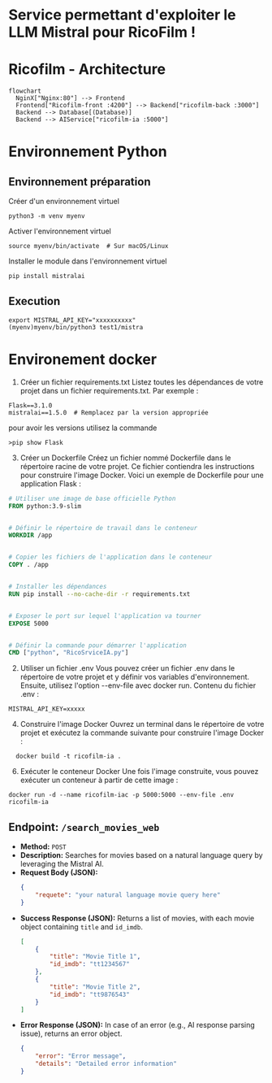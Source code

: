 # Service permettant d'exploiter le LLM Mistral pour RicoFilm !

# Ricofilm - Architecture
```mermaid
flowchart
  NginX["Nginx:80"] --> Frontend
  Frontend["Ricofilm-front :4200"] --> Backend["ricofilm-back :3000"]
  Backend --> Database[(Database)]
  Backend --> AIService["ricofilm-ia :5000"]
```

# Environnement Python

## Environnement préparation
Créer d'un environnement virtuel
```
python3 -m venv myenv
```
Activer l'environnement virtuel
```
source myenv/bin/activate  # Sur macOS/Linux
```
Installer le module dans l'environnement virtuel
``` bash
pip install mistralai
```
## Execution
```
export MISTRAL_API_KEY="xxxxxxxxxx"
(myenv)myenv/bin/python3 test1/mistra
```
# Environement docker
1. Créer un fichier requirements.txt
Listez toutes les dépendances de votre projet dans un fichier requirements.txt. Par exemple :
```
Flask==3.1.0
mistralai==1.5.0  # Remplacez par la version appropriée
```
pour avoir les versions utilisez la commande 
```
>pip show Flask
```
3. Créer un Dockerfile
Créez un fichier nommé Dockerfile dans le répertoire racine de votre projet. Ce fichier contiendra les instructions pour construire l'image Docker. Voici un exemple de Dockerfile pour une application Flask :
``` dockerfile
# Utiliser une image de base officielle Python
FROM python:3.9-slim


# Définir le répertoire de travail dans le conteneur
WORKDIR /app


# Copier les fichiers de l'application dans le conteneur
COPY . /app


# Installer les dépendances
RUN pip install --no-cache-dir -r requirements.txt


# Exposer le port sur lequel l'application va tourner
EXPOSE 5000


# Définir la commande pour démarrer l'application
CMD ["python", "RicoSrviceIA.py"]
```

2. Utiliser un fichier .env
Vous pouvez créer un fichier .env dans le répertoire de votre projet et y définir vos variables d'environnement. Ensuite, utilisez l'option --env-file avec docker run.
Contenu du fichier .env :
```
MISTRAL_API_KEY=xxxxx
```

4. Construire l'image Docker
Ouvrez un terminal dans le répertoire de votre projet et exécutez la commande suivante pour construire l'image Docker :
```
  docker build -t ricofilm-ia .
```
6. Exécuter le conteneur Docker
Une fois l'image construite, vous pouvez exécuter un conteneur à partir de cette image :
```
docker run -d --name ricofilm-iac -p 5000:5000 --env-file .env ricofilm-ia
```

## Endpoint: `/search_movies_web`

-   **Method:** `POST`
-   **Description:** Searches for movies based on a natural language query by leveraging the Mistral AI.
-   **Request Body (JSON):**
    ```json
    {
        "requete": "your natural language movie query here"
    }
    ```
-   **Success Response (JSON):**
    Returns a list of movies, with each movie object containing `title` and `id_imdb`.
    ```json
    [
        {
            "title": "Movie Title 1",
            "id_imdb": "tt1234567"
        },
        {
            "title": "Movie Title 2",
            "id_imdb": "tt9876543"
        }
    ]
    ```
-   **Error Response (JSON):**
    In case of an error (e.g., AI response parsing issue), returns an error object.
    ```json
    {
        "error": "Error message",
        "details": "Detailed error information"
    }
    ```
